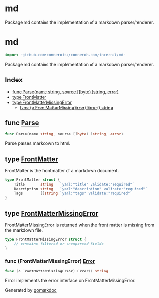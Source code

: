 # md

Package md contains the implementation of a markdown parser/renderer.

<!-- gomarkdoc:embed:start -->

<!-- Code generated by gomarkdoc. DO NOT EDIT -->

# md

```go
import "github.com/conneroisu/conneroh.com/internal/md"
```

Package md contains the implementation of a markdown parser/renderer.

## Index

- [func Parse\(name string, source \[\]byte\) \(string, error\)](#Parse)
- [type FrontMatter](#FrontMatter)
- [type FrontMatterMissingError](#FrontMatterMissingError)
  - [func \(e FrontMatterMissingError\) Error\(\) string](#FrontMatterMissingError.Error)

<a name="Parse"></a>

## func [Parse](https://github.com/conneroisu/conneroh/blob/main/internal/md/parse.go#L55-L58)

```go
func Parse(name string, source []byte) (string, error)
```

Parse parses markdown to html.

<a name="FrontMatter"></a>

## type [FrontMatter](https://github.com/conneroisu/conneroh/blob/main/internal/md/parse.go#L22-L26)

FrontMatter is the frontmatter of a markdown document.

```go
type FrontMatter struct {
    Title       string   `yaml:"title" validate:"required"`
    Description string   `yaml:"description" validate:"required"`
    Tags        []string `yaml:"tags" validate:"required"`
}
```

<a name="FrontMatterMissingError"></a>

## type [FrontMatterMissingError](https://github.com/conneroisu/conneroh/blob/main/internal/md/errors.go#L4-L6)

FrontMatterMissingError is returned when the front matter is missing from the markdown file.

```go
type FrontMatterMissingError struct {
    // contains filtered or unexported fields
}
```

<a name="FrontMatterMissingError.Error"></a>

### func \(FrontMatterMissingError\) [Error](https://github.com/conneroisu/conneroh/blob/main/internal/md/errors.go#L9)

```go
func (e FrontMatterMissingError) Error() string
```

Error implements the error interface on FrontMatterMissingError.

Generated by [gomarkdoc](https://github.com/princjef/gomarkdoc)

<!-- gomarkdoc:embed:end -->

